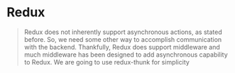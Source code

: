 

# Redux

> Redux does not inherently support asynchronous actions, as stated before. So, we need some other way to accomplish communication with the backend. Thankfully, Redux does support middleware and much middleware has been designed to add asynchronous capability to Redux. We are going to use redux-thunk for simplicity